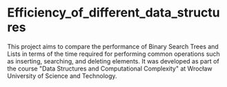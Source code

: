 # Efficiency_of_different_data_structures

This project aims to compare the performance of Binary Search Trees and Lists in terms of the time required for performing common operations such as inserting, searching, and deleting elements. It was developed as part of the course "Data Structures and Computational Complexity" at Wrocław University of Science and Technology.
